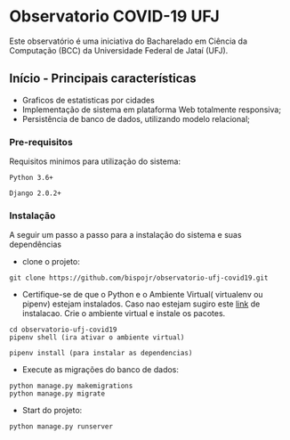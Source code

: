 # Observatorio COVID-19 UFJ

Este observatório é uma iniciativa do Bacharelado em Ciência da Computação (BCC) da Universidade Federal de Jataí (UFJ).

## Início - Principais características

* Graficos de estatisticas por cidades
* Implementação de sistema em plataforma Web totalmente responsiva;
* Persistência de banco de dados, utilizando modelo relacional;

### Pre-requisitos

Requisitos minimos para utilização do sistema:

```
Python 3.6+
```
```
Django 2.0.2+
```

### Instalação

A seguir um passo a passo para a instalação do sistema e suas dependências

* clone o projeto:
```
git clone https://github.com/bispojr/observatorio-ufj-covid19.git
```
* Certifique-se de que o Python e o Ambiente Virtual( virtualenv ou pipenv) estejam instalados. Caso nao estejam sugiro este [link](https://medium.com/@krishnaregmi/pipenv-vs-virtualenv-vs-conda-environment-3dde3f6869ed) de instalacao.
Crie o ambiente virtual e instale os pacotes.
 ```
 cd observatorio-ufj-covid19
 pipenv shell (ira ativar o ambiente virtual)
 
 pipenv install (para instalar as dependencias)
```
* Execute as migrações do banco de dados:

```
python manage.py makemigrations
python manage.py migrate
```
* Start do projeto:

```
python manage.py runserver
```

<!-- ## Executando Testes



### Break down into end to end tests

Explain what these tests test and why

```
Give an example
```

### And coding style tests

Explain what these tests test and why

```
Give an example
```

## Deployment

Add additional notes about how to deploy this on a live system

## Built With

* [Dropwizard](http://www.dropwizard.io/1.0.2/docs/) - The web framework used
* [Maven](https://maven.apache.org/) - Dependency Management
* [ROME](https://rometools.github.io/rome/) - Used to generate RSS Feeds

## Contributing

Please read [CONTRIBUTING.md](https://gist.github.com/PurpleBooth/b24679402957c63ec426) for details on our code of conduct, and the process for submitting pull requests to us.

## Versioning

We use [SemVer](http://semver.org/) for versioning. For the versions available, see the [tags on this repository](https://github.com/your/project/tags). 

## Authors

* **Billie Thompson** - *Initial work* - [PurpleBooth](https://github.com/PurpleBooth)

See also the list of [contributors](https://github.com/your/project/contributors) who participated in this project.

## License

This project is licensed under the MIT License - see the [LICENSE.md](LICENSE.md) file for details

## Acknowledgments

* Hat tip to anyone whose code was used
* Inspiration
* etc -->

